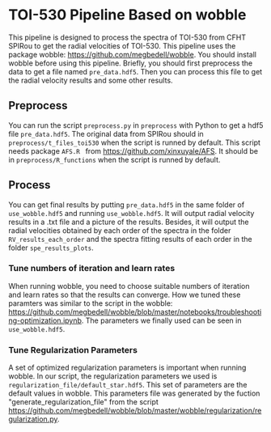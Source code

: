 # TOI-530 Pipeline Based on wobble

This pipeline is designed to process the spectra of TOI-530 from CFHT SPIRou to get the radial velocities of TOI-530.
This pipeline uses the package wobble: https://github.com/megbedell/wobble. You should install wobble before using this pipeline.
Briefly, you should first preprocess the data to get a file named `pre_data.hdf5`.
Then you can process this file to get the radial velocity results and some other results.

## Preprocess
You can run the script `preprocess.py` in `preprocess` with Python to get a hdf5 file `pre_data.hdf5`. 
The original data from SPIRou should in `preprocess/t_files_toi530` when the script is runned by default.
This script needs package `AFS.R ` from https://github.com/xinxuyale/AFS. 
It should be in `preprocess/R_functions` when the script is runned by default.

## Process
You can get final results by putting `pre_data.hdf5` in the same folder of `use_wobble.hdf5` and running `use_wobble.hdf5`.
It will output radial velocity results in a .txt file and a picture of the results. 
Besides, it will output the radial velocities obtained by each order of the spectra in the folder `RV_results_each_order`
and the spectra fitting results of each order in the folder `spe_results_plots`.

### Tune numbers of iteration and learn rates
When running wobble, you need to choose suitable numbers of iteration and learn rates so that the results can converge.
How we tuned these paramters was similar to the script in the wobble: https://github.com/megbedell/wobble/blob/master/notebooks/troubleshooting-optimization.ipynb. The parameters we finally used can be seen in `use_wobble.hdf5`.

### Tune Regularization Parameters
A set of optimized regularization parameters is important when running wobble. 
In our script, the regularization parameters we used is `regularization_file/default_star.hdf5`.
This set of parameters are the default values in wobble.
This parameters file was generated by the fuction "generate_regularization_file" from the script 
https://github.com/megbedell/wobble/blob/master/wobble/regularization/regularization.py.
